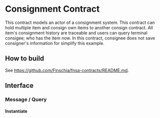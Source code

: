 # Consignment Contract
This contract models an actor of a consignment system.
This contract can hold multiple item and consign own items to another consign contract.
All item's consignment history are traceable and users can query terminal consigee; who has the item now.
In this contract, consignee does not save consigner's information for simplify this example.

## How to build
See https://github.com/Finschia/fnsa-contracts/README.md.

## Interface
### Message / Query
#### Instantiate


